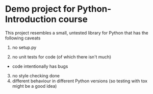 # Demo project for Python-Introduction course

This project resembles a small, untested library for Python that has the
following caveats

1. no setup.py

2. no unit tests for code (of which there isn't much)
  * code intentionally has bugs
3. no style checking done
4. different behaviour in different Python versions (so testing with tox might
be a good idea)

